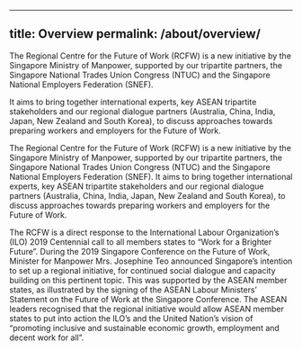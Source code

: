 ---
title: Overview
permalink: /about/overview/
----

The Regional Centre for the Future of Work (RCFW) is a new initiative by the Singapore Ministry of Manpower, supported by our tripartite partners, the Singapore National Trades Union Congress (NTUC) and the Singapore National Employers Federation (SNEF).

It aims to bring together international experts, key ASEAN tripartite stakeholders and our regional dialogue partners (Australia, China, India, Japan, New Zealand and South Korea), to discuss approaches towards preparing workers and employers for the Future of Work. 

The Regional Centre for the Future of Work (RCFW) is a new initiative by the Singapore Ministry of Manpower, supported by our tripartite partners, the Singapore National Trades Union Congress (NTUC) and the Singapore National Employers Federation (SNEF). It aims to bring together international experts, key ASEAN tripartite stakeholders and our regional dialogue partners (Australia, China, India, Japan, New Zealand and South Korea), to discuss approaches towards preparing workers and employers for the Future of Work. 

The RCFW is a direct response to the International Labour Organization’s (ILO) 2019 Centennial call to all members states to “Work for a Brighter Future”. During the 2019 Singapore Conference on the Future of Work, Minister for Manpower Mrs. Josephine Teo announced Singapore’s intention to set up a regional initiative, for continued social dialogue and capacity building on this pertinent topic. This was supported by the ASEAN member states, as illustrated by the signing of the ASEAN Labour Ministers’ Statement on the Future of Work at the Singapore Conference. The ASEAN leaders recognised that the regional initiative would allow ASEAN member states to put into action the ILO’s and the United Nation’s vision of “promoting inclusive and sustainable economic growth, employment and decent work for all”.
